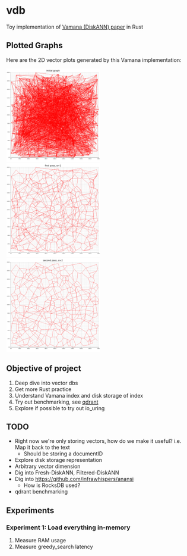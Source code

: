# vdb

Toy implementation of [Vamana (DiskANN) paper](https://proceedings.neurips.cc/paper/2019/file/09853c7fb1d3f8ee67a61b6bf4a7f8e6-Paper.pdf) in Rust

## Plotted Graphs

Here are the 2D vector plots generated by this Vamana implementation:

<img src="static/graph-initial.png" alt="Initial Graph" width="50%">

<img src="static/graph-1.png" alt="First Pass, α=1" width="50%">

<img src="static/graph-2.png" alt="Second Pass, α=2" width="50%">

## Objective of project

1. Deep dive into vector dbs
2. Get more Rust practice
3. Understand Vamana index and disk storage of index
4. Try out benchmarking, see [qdrant](https://qdrant.tech/benchmarks/)
5. Explore if possible to try out io_uring

## TODO

- Right now we're only storing vectors, how do we make it useful? i.e. Map it back to the text
  - Should be storing a documentID
- Explore disk storage representation
- Arbitrary vector dimension
- Dig into Fresh-DiskANN, Filtered-DiskANN
- Dig into <https://github.com/infrawhispers/anansi>
  - How is RocksDB used?
- qdrant benchmarking


## Experiments

### Experiment 1: Load everything in-memory

1. Measure RAM usage
2. Measure greedy_search latency
